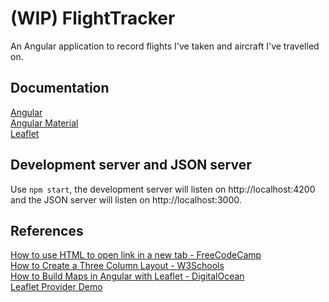 # (WIP) FlightTracker

An Angular application to record flights I've taken and aircraft I've travelled on. 

## Documentation
[Angular](https://angular.io/)\
[Angular Material](https://material.angular.io/)\
[Leaflet](https://leafletjs.com/)

## Development server and JSON server

Use `npm start`, the development server will listen on http://localhost:4200 and the JSON server will listen on http://localhost:3000.

## References

[How to use HTML to open link in a new tab - FreeCodeCamp](https://www.freecodecamp.org/news/how-to-use-html-to-open-link-in-new-tab/)\
[How to Create a Three Column Layout - W3Schools](https://www.w3schools.com/howto/howto_css_three_columns.asp)\
[How to Build Maps in Angular with Leaflet - DigitalOcean](https://www.digitalocean.com/community/tutorials/angular-angular-and-leaflet)\
[Leaflet Provider Demo](https://leaflet-extras.github.io/leaflet-providers/preview/)

